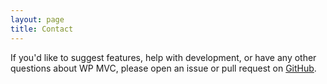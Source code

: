 ```yaml
---
layout: page
title: Contact
---
```

If you'd like to suggest features, help with development, or have any other questions about WP MVC, please open an issue or pull request on [GitHub](https://github.com/tombenner/wp-mvc).